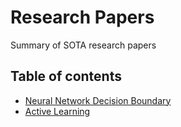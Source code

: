 # Research Papers

Summary of SOTA research papers

## Table of contents
- [Neural Network Decision Boundary](decision_boundary.md)
- [Active Learning](active_learning.md)


